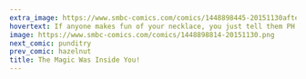 ```yaml
---
extra_image: https://www.smbc-comics.com/comics/1448898445-20151130after.png
hovertext: If anyone makes fun of your necklace, you just tell them PH'NGLUI MGLW'NAFH CTHULHU R'LYEH WGAH'NAGL FHTAGN
image: https://www.smbc-comics.com/comics/1448898814-20151130.png
next_comic: punditry
prev_comic: hazelnut
title: The Magic Was Inside You!
---
```



